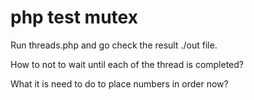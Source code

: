 # php test mutex

Run threads.php and go check the result ./out file.

How to not to wait until each of the thread is completed?

What it is need to do to place numbers in order now?